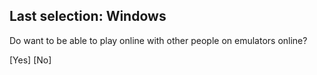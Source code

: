 ## Last selection: Windows

Do want to be able to play online with other people on emulators online?

[Yes] 
[No]
